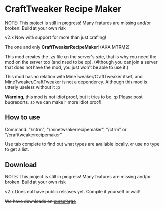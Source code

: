 CraftTweaker Recipe Maker
======================

NOTE: This project is still in progress! Many features are missing and/or broken. Build at your own risk.

v2.x Now with support for more than just crafting!

The one and only **CraftTweakerRecipeMaker**! (AKA MTRM2)

This mod creates the .zs file on the server's side, that is why you need the mod on the server too (and need to be op).
(Although you can join a server that does not have the mod, you just won't be able to use it.)

This mod has no relation with MineTweaker/CraftTweaker itself, and MineTweaker/CraftTweaker is not a dependency. Although this mod is utterly useless without it :p

**Warning**, this mod is not idiot proof, but it tries to be. :p Please post bugreports, so we can make it more idiot proof!

How to use
----------

Command: "/mtrm", "/minetweakerrecipemaker", "/ctrm" or "/crafttweakerrecipemaker"

Use tab complete to find out what types are available locally, or use no type to get a list.

Download
--------

NOTE: This project is still in progress! Many features are missing and/or broken. Build at your own risk.

v2.x Does not have public releases yet. Compile it yourself or wait!

~~We have downloads on [curseforge](https://minecraft.curseforge.com/projects/crafttweaker-recipe-maker)~~